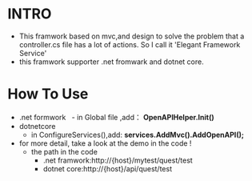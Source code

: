 # INTRO
- This framwork based on mvc,and design to solve the problem that a controller.cs file has a lot of actions. So I call it 
 'Elegant Framework Service'
 - this framwork supporter .net fromwark and dotnet core.
 # How To Use
 - .net formwork
   - in Global file ,add： **OpenAPIHelper.Init()**
 - dotnetcore
    - in ConfigureServices(),add: **services.AddMvc().AddOpenAPI();**
 - for more detail, take a look at the demo in the code !
    - the path in the code
      - .net framwork:http://{host}/mytest/quest/test
      - dotnet core:http://{host}/api/quest/test
      
